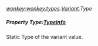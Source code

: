 _[wonkey](../../modules/wonkey/wonkey-module.md):[wonkey.types](../../modules/wonkey/wonkey-types.md).[Variant](../../modules/wonkey/wonkey-types-variant.md).Type_
##### Property Type:[Typeinfo](../../modules/wonkey/wonkey-types-typeinfo.md)
Static Type of the variant value.
